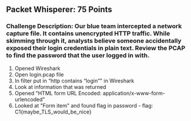 ## Packet Whisperer: 75 Points

### Challenge Description: Our blue team intercepted a network capture file. It contains unencrypted HTTP traffic. While skimming through it, analysts believe someone accidentally exposed their login credentials in plain text. Review the PCAP to find the password that the user logged in with.

1. Opened Wireshark
2. Open login.pcap file
3. In filter put in “http contains “login”" in Wireshark
4. Look at information that was returned
5. Opened "HTML form URL Encoded: application/x-www-form-urlencoded"
6. Looked at "Form item" and found flag in password - flag: C1{maybe_TLS_would_be_nice}
